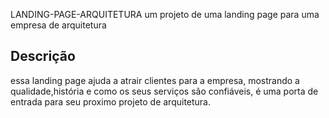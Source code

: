 LANDING-PAGE-ARQUITETURA
  um projeto de uma landing page para uma empresa de arquitetura

  ## Descrição
  essa landing page ajuda a atrair clientes para a empresa, mostrando a qualidade,história e como os seus serviços são confiáveis, é uma porta de entrada para seu proximo projeto de arquitetura.
